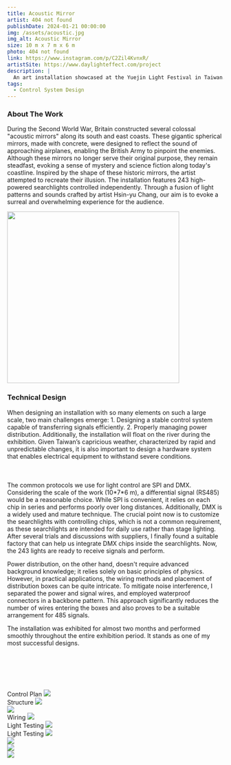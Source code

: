 ```yaml
---
title: Acoustic Mirror
artist: 404 not found
publishDate: 2024-01-21 00:00:00
img: /assets/acoustic.jpg
img_alt: Acoustic Mirror
size: 10 m x 7 m x 6 m
photo: 404 not found
link: https://www.instagram.com/p/C2Zil4KvnxR/
artistSite: https://www.daylighteffect.com/project
description: |
  An art installation showcased at the Yuejin Light Festival in Taiwan. The installation spans 6 cubic meters and features 253 custom searchlights. Each searchlight is equipped with an RS485 chip for individual control by computer program.
tags:
  - Control System Design
---
```


### About The Work

During the Second World War, Britain constructed several colossal "acoustic mirrors" along its south and east coasts. These gigantic spherical mirrors, made with concrete, were designed to reflect the sound of approaching airplanes, enabling the British Army to pinpoint the enemies. Although these mirrors no longer serve their original purpose, they remain steadfast, evoking a sense of mystery and science fiction along today's coastline.
Inspired by the shape of these historic mirrors, the artist attempted to recreate their illusion. The installation features 243 high-powered searchlights controlled independently. Through a fusion of light patterns and sounds crafted by artist Hsin-yu Chang, our aim is to evoke a surreal and overwhelming experience for the audience.

<div class="happy">
  <div class="bdcard">
    <img src="/assets/acoustic1.jpg" style="width:400px;"/>
  </div>
<div class="bdtext">
<div>

### Technical Design

When designing an installation with so many elements on such a large scale, two main challenges emerge: 1. Designing a stable control system capable of transferring signals efficiently. 2. Properly managing power distribution. Additionally, the installation will float on the river during the exhibition. Given Taiwan’s capricious weather, characterized by rapid and unpredictable changes, it is also important to design a hardware system that enables electrical equipment to withstand severe conditions.

</div>

<p style="margin-top:50px;">The common protocols we use for light control are SPI and DMX. Considering the scale of the work (10*7*6 m), a differential signal (RS485) would be a reasonable choice. While SPI is convenient, it relies on each chip in series and performs poorly over long distances. Additionally, DMX is a widely used and mature technique. The crucial point now is to customize the searchlights with controlling chips, which is not a common requirement, as these searchlights are intended for daily use rather than stage lighting. After several trials and discussions with suppliers, I finally found a suitable factory that can help us integrate DMX chips inside the searchlights. Now, the 243 lights are ready to receive signals and perform.</p>

</div>
</div>

Power distribution, on the other hand, doesn't require advanced background knowledge; it relies solely on basic principles of physics. However, in practical applications, the wiring methods and placement of distribution boxes can be quite intricate. To mitigate noise interference, I separated the power and signal wires, and employed waterproof connectors in a backbone pattern. This approach significantly reduces the number of wires entering the boxes and also proves to be a suitable arrangement for 485 signals.

The installation was exhibited for almost two months and performed smoothly throughout the entire exhibition period. It stands as one of my most successful designs.

<div class="gallery" style="    margin-top:100px;">

  <div class="width withTitle">
  <span class="imgTitle">Control Plan</span>
  <img style=""src="/assets/acoustic/plan.jpg">
  </div>

  <div class="height withTitle" >
  <span class="imgTitle">Structure</span>
  <img src="/assets/acoustic/const.jpg">
  </div>

  <div class="height">
  <img src="/assets/acoustic/const1.jpg">
  </div>

  <div class="height  withTitle">
  <span class="imgTitle">Wiring</span>
  <img src="/assets/acoustic/wire.jpg">
  </div>

  <div class=" withTitle">
  <span class="imgTitle">Light Testing</span>
  <img src="/assets/acoustic/test10.gif">
  </div>

  <div class="width  withTitle">
  <span class="imgTitle">Light Testing</span>
  <img src="/assets/acoustic/all.gif">
  </div>

  <div class="height">
  <img src="/assets/acoustic/done.jpg">
  </div>

  <div class="height">
  <img src="/assets/acoustic/done1.jpg">
  </div>

   <div class="width">
  <img src="/assets/acoustic/show.jpg">
  </div>

</div>
